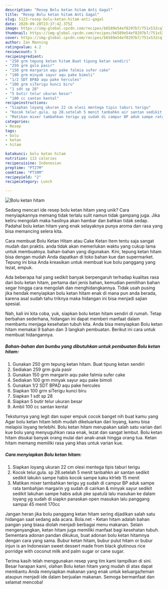 ```yaml
---
description: "Resep Bolu ketan hitam Anti Gagal"
title: "Resep Bolu ketan hitam Anti Gagal"
slug: 5123-resep-bolu-ketan-hitam-anti-gagal
date: 2020-09-28T23:37:42.375Z
image: https://img-global.cpcdn.com/recipes/b6589e54ef8297b7/751x532cq70/bolu-ketan-hitam-foto-resep-utama.jpg
thumbnail: https://img-global.cpcdn.com/recipes/b6589e54ef8297b7/751x532cq70/bolu-ketan-hitam-foto-resep-utama.jpg
cover: https://img-global.cpcdn.com/recipes/b6589e54ef8297b7/751x532cq70/bolu-ketan-hitam-foto-resep-utama.jpg
author: Ian Manning
ratingvalue: 4.2
reviewcount: 5
recipeingredient:
- "250 grm tepung ketan hitam Buat tipung ketan sendiri"
- "259 grm gula pasir"
- "150 grm margarin aqu pake falmia sufer cake"
- "100 grm minyak sayur aqu pake bimoli"
- "1/2 SDT BPAD aqu pake hercules"
- "100 grm siTerigu kunci biru"
- "1 sdt sp 28"
- "5 butir telur ukuran besar"
- "100 cc santan kental"
recipeinstructions:
- "Siapkan loyang ukuran 22 cm olesi mentega tipis taburi terigu"
- "Kocok telur.gula. sp 28.setelah 5 menit tanbahkn air santan sedikit sedikit lakukn sampe habis kocok sampe kaku ktrleb 15 menit"
- "Matikan mixer tambahkan terigu yg sudah di campur BP aduk sampe rata tambahjan margarin yg sudah di cairkan &amp; minyak sayur sedikit sedikit lakuhan sampe habis aduk pke spatulà lalu masukan ke dalam loyang yg sudah di siapkn panaskan open masukan lalu panggang sampai 45 menit 170cc"
categories:
- Resep
tags:
- bolu
- ketan
- hitam

katakunci: bolu ketan hitam 
nutrition: 113 calories
recipecuisine: Indonesian
preptime: "PT27M"
cooktime: "PT39M"
recipeyield: "2"
recipecategory: Lunch

---
```



![Bolu ketan hitam](https://img-global.cpcdn.com/recipes/b6589e54ef8297b7/751x532cq70/bolu-ketan-hitam-foto-resep-utama.jpg)

Sedang mencari ide resep bolu ketan hitam yang unik? Cara menyiapkannya memang tidak terlalu sulit namun tidak gampang juga. Jika keliru mengolah maka hasilnya akan hambar dan bahkan tidak sedap. Padahal bolu ketan hitam yang enak selayaknya punya aroma dan rasa yang bisa memancing selera kita.

Cara membuat Bolu Ketan Hitam atau Cake Ketan Item tentu saja sangat mudah dan praktis. anda tidak akan memerlukan waktu yang cukup lama untuk membuatnya. bahan-bahan yang digunakan. Kini, tepung ketan hitam bisa dengan mudah Anda dapatkan di toko bahan kue dan supermarket. Tepung ini bisa Anda kreasikan untuk membuat kue bolu panggang yang lezat, empuk.

Ada beberapa hal yang sedikit banyak berpengaruh terhadap kualitas rasa dari bolu ketan hitam, pertama dari jenis bahan, kemudian pemilihan bahan segar hingga cara mengolah dan menghidangkannya. Tidak usah pusing jika hendak menyiapkan bolu ketan hitam enak di mana pun anda berada, karena asal sudah tahu triknya maka hidangan ini bisa menjadi sajian spesial.


Nah, kali ini kita coba, yuk, siapkan bolu ketan hitam sendiri di rumah. Tetap berbahan sederhana, hidangan ini dapat memberi manfaat dalam membantu menjaga kesehatan tubuh kita. Anda bisa menyiapkan Bolu ketan hitam memakai 9 bahan dan 3 langkah pembuatan. Berikut ini cara untuk membuat hidangannya.

<!--inarticleads1-->

##### Bahan-bahan dan bumbu yang dibutuhkan untuk pembuatan Bolu ketan hitam:

1. Gunakan 250 grm tepung ketan hitam. Buat tipung ketan sendiri
1. Sediakan 259 grm gula pasir
1. Gunakan 150 grm margarin aqu pake falmia sufer cake
1. Sediakan 100 grm minyak sayur aqu pake bimoli
1. Gunakan 1/2 SDT BPAD aqu pake hercules
1. Siapkan 100 grm siTerigu kunci biru
1. Siapkan 1 sdt sp 28
1. Siapkan 5 butir telur ukuran besar
1. Ambil 100 cc santan kental


Teksturnya yang legit dan super empuk cocok banget nih buat kamu yang Agar bolu ketan hitam lebih mudah dikeluarkan dari loyang, kamu bisa melapisi loyang terlebihi. Bolu ketan hitam merupakan salah satu varian dari kue bolu yang menyuguhkan rasa enak, lezat dan sangat lembut. Bolu ketan hitam disukai banyak orang mulai dari anak-anak hingga orang tua. Ketan hitam memang memiliki rasa yang khas untuk varian kue. 

<!--inarticleads2-->

##### Cara menyiapkan Bolu ketan hitam:

1. Siapkan loyang ukuran 22 cm olesi mentega tipis taburi terigu
1. Kocok telur.gula. sp 28.setelah 5 menit tanbahkn air santan sedikit sedikit lakukn sampe habis kocok sampe kaku ktrleb 15 menit
1. Matikan mixer tambahkan terigu yg sudah di campur BP aduk sampe rata tambahjan margarin yg sudah di cairkan &amp; minyak sayur sedikit sedikit lakuhan sampe habis aduk pke spatulà lalu masukan ke dalam loyang yg sudah di siapkn panaskan open masukan lalu panggang sampai 45 menit 170cc


Jangan heran jika bolu panggang ketan hitam sering dijadikan salah satu hidangan saat sedang ada acara. Bola.net - Ketan hitam adalah bahan pangan yang biasa diolah menjadi berbagai menu makanan. Selain mengenyangkan, ketan hitam juga memiliki manfaat bagi kesehatan tubuh. Sementara adonan pandan dikukus, buat adonan bolu ketan hitamnya dengan cara yang sama. Bubur ketan hitam, bubur pulut hitam or bubur injun is an Indonesian sweet dessert made from black glutinous rice porridge with coconut milk and palm sugar or cane sugar. 

Terima kasih telah menggunakan resep yang tim kami tampilkan di sini. Besar harapan kami, olahan Bolu ketan hitam yang mudah di atas dapat membantu Anda menyiapkan makanan yang enak untuk keluarga/teman ataupun menjadi ide dalam berjualan makanan. Semoga bermanfaat dan selamat mencoba!
